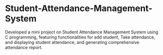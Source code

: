 # Student-Attendance-Management-System
Developed a mini project on Student Attendance Management System using C programming, featuring functionalities for add student, Take attendance, and displaying student attendance, and generating comprehensive attendance report.
